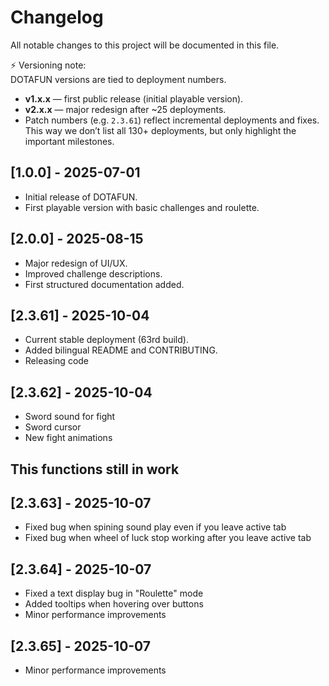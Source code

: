# Changelog

All notable changes to this project will be documented in this file.

⚡️ Versioning note:  
DOTAFUN versions are tied to deployment numbers.  
- **v1.x.x** — first public release (initial playable version).  
- **v2.x.x** — major redesign after ~25 deployments.  
- Patch numbers (e.g. `2.3.61`) reflect incremental deployments and fixes.  
This way we don’t list all 130+ deployments, but only highlight the important milestones.

## [1.0.0] - 2025-07-01
- Initial release of DOTAFUN.
- First playable version with basic challenges and roulette.

## [2.0.0] - 2025-08-15
- Major redesign of UI/UX.
- Improved challenge descriptions.
- First structured documentation added.

  
## [2.3.61] - 2025-10-04
- Current stable deployment (63rd build).
- Added bilingual README and CONTRIBUTING.
- Releasing code

## [2.3.62] - 2025-10-04
- Sword sound for fight
- Sword cursor
- New fight animations
## This functions still in work

## [2.3.63] - 2025-10-07
- Fixed bug when spining sound play even if you leave active tab
- Fixed bug when wheel of luck stop working after you leave active tab

## [2.3.64] - 2025-10-07
- Fixed a text display bug in "Roulette" mode
- Added tooltips when hovering over buttons
- Minor performance improvements

## [2.3.65] - 2025-10-07
- Minor performance improvements

  
